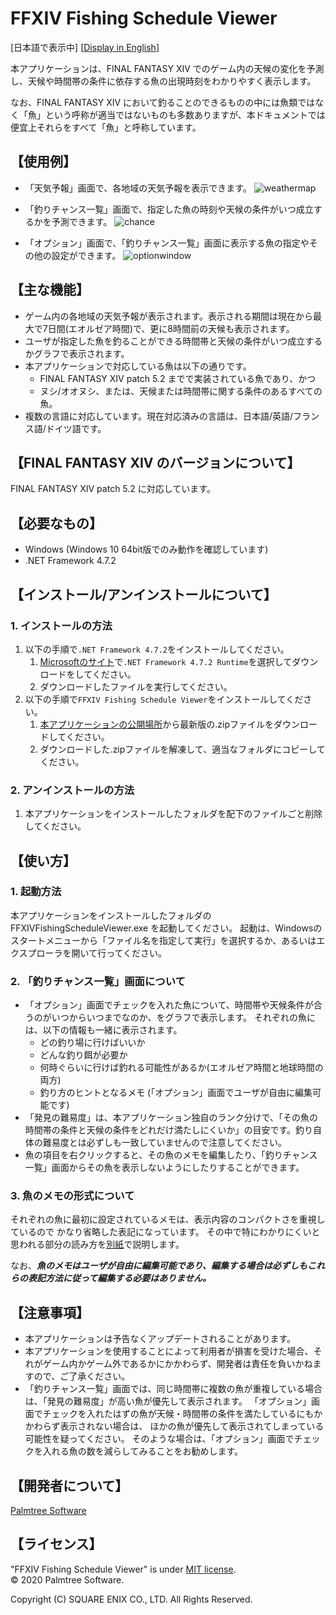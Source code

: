 ﻿# FFXIV Fishing Schedule Viewer

[日本語で表示中] [[Display in English](README_en.md)]

本アプリケーションは、FINAL FANTASY XIV でのゲーム内の天候の変化を予測し、天候や時間帯の条件に依存する魚の出現時刻をわかりやすく表示します。

なお、FINAL FANTASY XIV において釣ることのできるものの中には魚類ではなく「魚」という呼称が適当ではないものも多数ありますが、本ドキュメントでは便宜上それらをすべて「魚」と呼称しています。

## 【使用例】

- 「天気予報」画面で、各地域の天気予報を表示できます。
![weathermap](https://user-images.githubusercontent.com/28302784/88042870-98a20580-cb87-11ea-8924-fb918e9f0e82.png)

- 「釣りチャンス一覧」画面で、指定した魚の時刻や天候の条件がいつ成立するかを予測できます。
![chance](https://user-images.githubusercontent.com/28302784/88042871-993a9c00-cb87-11ea-9d43-4a05ee2db797.png)

- 「オプション」画面で、「釣りチャンス一覧」画面に表示する魚の指定やその他の設定ができます。
![optionwindow](https://user-images.githubusercontent.com/28302784/88042868-9770d880-cb87-11ea-9e97-312750a1a8ec.png)

## 【主な機能】

- ゲーム内の各地域の天気予報が表示されます。表示される期間は現在から最大で7日間(エオルゼア時間)で、更に8時間前の天候も表示されます。
- ユーザが指定した魚を釣ることができる時間帯と天候の条件がいつ成立するかグラフで表示されます。
- 本アプリケーションで対応している魚は以下の通りです。
    -  FINAL FANTASY XIV patch 5.2 までで実装されている魚であり、かつ
    -  ヌシ/オオヌシ、または、天候または時間帯に関する条件のあるすべての魚。
- 複数の言語に対応しています。現在対応済みの言語は、日本語/英語/フランス語/ドイツ語です。


## 【FINAL FANTASY XIV のバージョンについて】
FINAL FANTASY XIV patch 5.2 に対応しています。


## 【必要なもの】

* Windows (Windows 10 64bit版でのみ動作を確認しています)
* .NET Framework 4.7.2


## 【インストール/アンインストールについて】

### 1. インストールの方法

1. 以下の手順で`.NET Framework 4.7.2`をインストールしてください。
    1. [Microsoftのサイト](https://dotnet.microsoft.com/download/dotnet-framework/net472)で`.NET Framework 4.7.2 Runtime`を選択してダウンロードをしてください。
    2. ダウンロードしたファイルを実行してください。
2. 以下の手順で`FFXIV Fishing Schedule Viewer`をインストールしてください。
    1. [本アプリケーションの公開場所](https://github.com/rougemeilland/FFXIVFishingScheduleViewer/releases)から最新版の.zipファイルをダウンロードしてください。
    2. ダウンロードした.zipファイルを解凍して、適当なフォルダにコピーしてください。

### 2. アンインストールの方法

1. 本アプリケーションをインストールしたフォルダを配下のファイルごと削除してください。

## 【使い方】

### 1. 起動方法

本アプリケーションをインストールしたフォルダの FFXIVFishingScheduleViewer.exe を起動してください。
起動は、Windowsのスタートメニューから「ファイル名を指定して実行」を選択するか、あるいはエクスプローラを開いて行ってください。

### 2. 「釣りチャンス一覧」画面について
- 「オプション」画面でチェックを入れた魚について、時間帯や天候条件が合うのがいつからいつまでなのか、をグラフで表示します。
それぞれの魚には、以下の情報も一緒に表示されます。
  - どの釣り場に行けばいいか
  - どんな釣り餌が必要か
  - 何時ぐらいに行けば釣れる可能性があるか(エオルゼア時間と地球時間の両方)
  - 釣り方のヒントとなるメモ (「オプション」画面でユーザが自由に編集可能です)
- 「発見の難易度」は、本アプリケーション独自のランク分けで、「その魚の時間帯の条件と天候の条件をどれだけ満たしにくいか」の目安です。釣り自体の難易度とは必ずしも一致していませんので注意してください。
- 魚の項目を右クリックすると、その魚のメモを編集したり、「釣りチャンス一覧」画面からその魚を表示しないようにしたりすることができます。

### 3. 魚のメモの形式について
それぞれの魚に最初に設定されているメモは、表示内容のコンパクトさを重視しているので
かなり省略した表記になっています。
その中で特にわかりにくいと思われる部分の読み方を[別紙](AboutFishMemo.md)で説明します。

なお、***魚のメモはユーザが自由に編集可能であり、編集する場合は必ずしもこれらの表記方法に従って編集する必要はありません。***

## 【注意事項】

- 本アプリケーションは予告なくアップデートされることがあります。
- 本アプリケーションを使用することによって利用者が損害を受けた場合、それがゲーム内かゲーム外であるかにかかわらず、開発者は責任を負いかねますので、ご了承ください。
- 「釣りチャンス一覧」画面では、同じ時間帯に複数の魚が重複している場合は、「発見の難易度」が高い魚が優先して表示されます。
「オプション」画面でチェックを入れたはずの魚が天候・時間帯の条件を満たしているにもかかわらず表示されない場合は、
ほかの魚が優先して表示されてしまっている可能性を疑ってください。
そのような場合は、「オプション」画面でチェックを入れる魚の数を減らしてみることをお勧めします。


## 【開発者について】

[Palmtree Software](https://github.com/rougemeilland)

## 【ライセンス】

"FFXIV Fishing Schedule Viewer" is under [MIT license](https://raw.githubusercontent.com/rougemeilland/FFXIVFishingScheduleViewer/master/LICENSE).  
© 2020 Palmtree Software.  

Copyright (C) SQUARE ENIX CO., LTD. All Rights Reserved.
